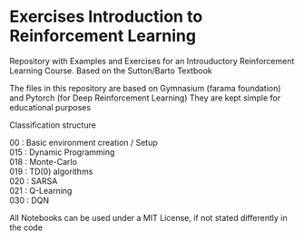 # Exercises Introduction to Reinforcement Learning

Repository with Examples and Exercises for an Introuductory Reinforcement Learning Course. Based on the Sutton/Barto Textbook

The files in this repository are based on Gymnasium (farama foundation) and Pytorch (for Deep Reinforcement Learning)
They are kept simple for educational purposes

Classification structure

00 : Basic environment creation / Setup \
015 : Dynamic Programming           \
018 : Monte-Carlo                   \
019 : TD(0) algorithms              \
020 : SARSA                         \
021 : Q-Learning                    \
030 : DQN                           

All Notebooks can be used under a MIT License, if not stated differently in the code

